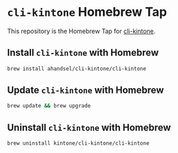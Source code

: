 # `cli-kintone` Homebrew Tap

This repository is the Homebrew Tap for
[cli-kintone](https://github.com/kintone/cli-kintone).

## Install `cli-kintone` with Homebrew

```zsh
brew install ahandsel/cli-kintone/cli-kintone
```

## Update `cli-kintone` with Homebrew

```zsh
brew update && brew upgrade
```

## Uninstall `cli-kintone` with Homebrew

```zsh
brew uninstall kintone/cli-kintone/cli-kintone
```
